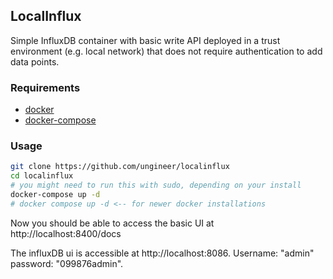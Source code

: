 ## LocalInflux

Simple InfluxDB container with basic write API deployed in a trust environment (e.g. local network) that does not require authentication to add data points.

### Requirements

- [docker](https://docs.docker.com/get-docker/)
- [docker-compose](https://docs.docker.com/compose/install/)

### Usage

```bash
git clone https://github.com/ungineer/localinflux
cd localinflux
# you might need to run this with sudo, depending on your install
docker-compose up -d
# docker compose up -d <-- for newer docker installations
```

Now you should be able to access the basic UI at http://localhost:8400/docs

The influxDB ui is accessible at http://localhost:8086. Username: "admin" password: "099876admin".
